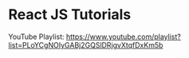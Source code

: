 # React JS Tutorials

YouTube Playlist: https://www.youtube.com/playlist?list=PLoYCgNOIyGABj2GQSlDRjgvXtqfDxKm5b
